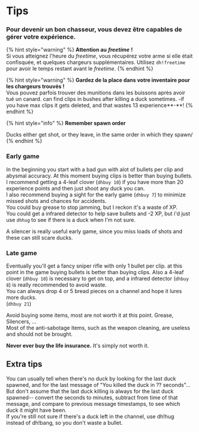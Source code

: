 # Tips

### Pour devenir un bon chasseur, vous devez être capables de gérer votre expérience.

{% hint style="warning" %}
**Attention au** _**freetime**_ **!**   
Si vous atteignez l'heure du _freetime_, vous récupérez votre arme si elle était confisquée, et quelques chargeurs supplémentaires. Utilisez `dh!freetime` pour avoir le temps restant avant le _freetime_.
{% endhint %}

{% hint style="warning" %}
**Gardez de la place dans votre inventaire pour les chargeurs trouvés !**  
Vous pouvez parfois trouver des munitions dans les buissons après avoir tué un canard. can find clips in bushes after killing a duck sometimes. -if you have max clips it gets deleted, and that wastes 13 experience**-**!
{% endhint %}

{% hint style="info" %}
**Remember spawn order**

Ducks either get shot, or they leave, in the same order in which they spawn/
{% endhint %}

### **Early game**

In the beginning you start with a bad gun with alot of bullets per clip and abysmal accuracy. At this moment buying clips is better than buying bullets. I recommend getting a 4-leaf clover \(`dhbuy 10`\) if you have more than 20 experience points and then just shoot any duck you can.   
I also recommend buying a sight for the early game \(`dhbuy 7`\) to minimize missed shots and chances for accidents.  
You could buy grease to stop jamming, but I reckon it's a waste of XP.  
You could get a infrared detector to help save bullets and -2 XP, but i'd just use `dhhug` to see if there is a duck when I'm not sure.

A silencer is really useful early game, since you miss loads of shots and these can still scare ducks.

### **Late game**

Eventually you'll get a fancy sniper rifle with only 1 bullet per clip. at this point in the game buying bullets is better than buying clips. Also a 4-leaf clover \(`dhbuy 10`\) is necessary to get on top, and a infrared detector \(`dhbuy 8`\) is really recommended to avoid waste.   
You can always drop 4 or 5 bread pieces on a channel and hope it lures more ducks.   
\(`dhbuy 21`\)

Avoid buying some items, most are not worth it at this point. Grease, Silencers, ...  
Most of the anti-sabotage items, such as the weapon cleaning, are useless and should not be brought.

**Never ever buy the life insurance.** It's simply not worth it.

## Extra tips

You can usually tell when there's no duck by looking for the last duck spawned, and for the last message of "You killed the duck in ?? seconds"... But don't assume that the last duck killing is always for the last duck spawned-- convert the seconds to minutes, subtract from time of that message, and compare to previous message timestamps, to see which duck it might have been.  
 If you're still not sure if there's a duck left in the channel, use dh!hug instead of dh!bang, so you don't waste a bullet.

